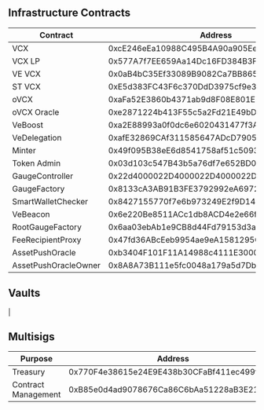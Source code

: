 ## Infrastructure Contracts
| Contract             | Address                                    | Owner                                      |
|----------------------|--------------------------------------------|--------------------------------------------|
| VCX                  | 0xcE246eEa10988C495B4A90a905Ee9237a0f91543 | 0xcE246eEa10988C495B4A90a905Ee9237a0f91543 |
| VCX LP               | 0x577A7f7EE659Aa14Dc16FD384B3F8078E23F1920 | 0x2C3B135cd7dc6C673b358BEF214843DAb3464278 |                                         
| VE VCX               | 0x0aB4bC35Ef33089B9082Ca7BB8657D7c4E819a1A | 0xB85e0d4ad9078676Ca86C6bAa51228aB3E21F5da |
| ST VCX               | 0xE5d383FC43F6c370DdD3975cf9e363Ad42367697 | none                                       |
| oVCX                 | 0xaFa52E3860b4371ab9d8F08E801E9EA1027C0CA2 | 0xB85e0d4ad9078676Ca86C6bAa51228aB3E21F5da |
| oVCX Oracle          | 0xe2871224b413F55c5a2Fd21E49bD63A52e339b03 | 0xB85e0d4ad9078676Ca86C6bAa51228aB3E21F5da |
| VeBoost              | 0xa2E88993a0f0dc6e6020431477f3A70c86109bBf | none                                       |
| VeDelegation         | 0xafE32869CAf311585647ADcD79050B83DbCF94C8 | 0xB85e0d4ad9078676Ca86C6bAa51228aB3E21F5da |
| Minter               | 0x49f095B38eE6d8541758af51c509332e7793D4b0 | none                                       |
| Token Admin          | 0x03d103c547B43b5a76df7e652BD0Bb61bE0BD70d | 0xB85e0d4ad9078676Ca86C6bAa51228aB3E21F5da |
| GaugeController      | 0x22d4000022D4000022D4000022D4000022D40000 | 0x2C3B135cd7dc6C673b358BEF214843DAb3464278 |
| GaugeFactory         | 0x8133cA3AB91B3FE3792992eA69720Ca6d3A92163 | 0x2C3B135cd7dc6C673b358BEF214843DAb3464278 |
| SmartWalletChecker   | 0x8427155770f7e6b973249E2f9D140a495aBE4f90 | 0x2C3B135cd7dc6C673b358BEF214843DAb3464278 |
| VeBeacon             | 0x6e220Be8511ACc1db8ACD4e2e66f987CF7529Af6 | none                                       |
| RootGaugeFactory     | 0x6aa03ebAb1e9CB8d44Fd79153d3a258FFd48169A | 0x2C3B135cd7dc6C673b358BEF214843DAb3464278 |
| FeeRecipientProxy    | 0x47fd36ABcEeb9954ae9eA1581295Ce9A8308655E | 0xB85e0d4ad9078676Ca86C6bAa51228aB3E21F5da |
| AssetPushOracle      | 0xb3404F101F11A14988c4111E30006972EdbB99aB | 0x8A8A73B111e5fc0048a179a5d7DbC3BcA08D1EF4 |
| AssetPushOracleOwner | 0x8A8A73B111e5fc0048a179a5d7DbC3BcA08D1EF4 | 0x2C3B135cd7dc6C673b358BEF214843DAb3464278 |

## Vaults
| 

## Multisigs

| Purpose             | Address                                    | Threshold | Owner                                      |
|---------------------|--------------------------------------------|-----------|--------------------------------------------|
| Treasury            | 0x770F4e38615e24E9E438b30CFaBf411ec499f9B6 | 3         |  0xD560005C85221ddd8446807CcBda4a44493a59e6,0xA5aEf04E03789AD15405D153a82D0b128c36988b,0x08A18882c04c2383043eC9C7007FbFDFBd0E5b28,0x7b6f5707BAE87d80c45d71C9128A3F63aa0f134a,0x49872B809d27baf36ad3c86720f3d40d45C7F859,0x28DABB7213A5338d99ab4A052a9c704a259f49A6,0xE9a17C00cC84fBF243B723d49A2Fd986AA598A51   |
| Contract Management | 0xB85e0d4ad9078676Ca86C6bAa51228aB3E21F5da | 2         |  0x2C3B135cd7dc6C673b358BEF214843DAb3464278,0xD560005C85221ddd8446807CcBda4a44493a59e6,0xA5aEf04E03789AD15405D153a82D0b128c36988b,0x08A18882c04c2383043eC9C7007FbFDFBd0E5b28,0x7b6f5707BAE87d80c45d71C9128A3F63aa0f134a,0x49872B809d27baf36ad3c86720f3d40d45C7F859,0x28DABB7213A5338d99ab4A052a9c704a259f49A6,0xE9a17C00cC84fBF243B723d49A2Fd986AA598A51                             |